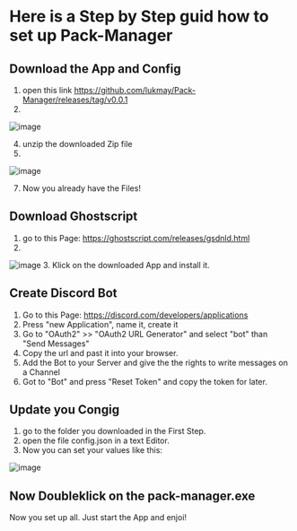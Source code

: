 # Here is a Step by Step guid how to set up Pack-Manager
## Download the App and Config
1. open this link https://github.com/lukmay/Pack-Manager/releases/tag/v0.0.1
2.
![image](https://github.com/lukmay/Pack-Manager/assets/86775313/6bda6948-723b-4d0a-a1ed-7be16517a5a8)

4. unzip the downloaded Zip file
5.
![image](https://github.com/lukmay/Pack-Manager/assets/86775313/2c5e0f3c-1f3f-4870-a5fe-39e388f7d0d9)

7. Now you already have the Files!

## Download Ghostscript 
1. go to this Page: https://ghostscript.com/releases/gsdnld.html
2. 
![image](https://github.com/lukmay/Pack-Manager/assets/86775313/07b9cc68-e609-48a1-a241-06197db0b630)
3. Klick on the downloaded App and install it.

## Create Discord Bot
1. Go to this Page: https://discord.com/developers/applications
2. Press "new Application", name it, create it
3. Go to "OAuth2" >> "OAuth2 URL Generator" and select "bot" than "Send Messages"
4. Copy the url and past it into your browser.
5. Add the Bot to your Server and give the the rights to write messages on a Channel
6. Got to "Bot" and press "Reset Token" and copy the token for later.

## Update you Congig
1. go to the folder you downloaded in the First Step.
2. open the file config.json in a text Editor.
3. Now you can set your values like this:

![image](https://github.com/lukmay/Pack-Manager/assets/86775313/17a68692-7f17-474a-86a5-73a6942da88b)

## Now Doubleklick on the pack-manager.exe
Now you set up all.
Just start the App and enjoi!
